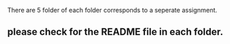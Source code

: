 There are 5 folder of each folder corresponds to a seperate assignment.
## please check for the README file in each folder.
